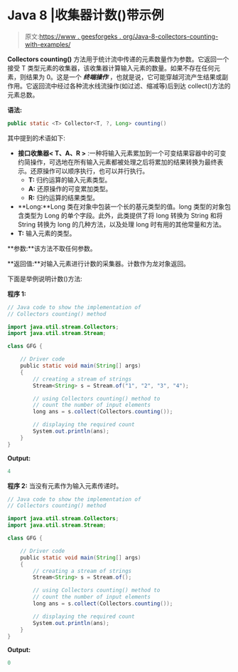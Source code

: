 # Java 8 |收集器计数()带示例

> 原文:[https://www . geesforgeks . org/Java-8-collectors-counting-with-examples/](https://www.geeksforgeeks.org/java-8-collectors-counting-with-examples/)

**Collectors counting()** 方法用于统计流中传递的元素数量作为参数。它返回一个接受 T 类型元素的收集器，该收集器计算输入元素的数量。如果不存在任何元素，则结果为 0。这是一个 ***终端操作*** ，也就是说，它可能穿越河流产生结果或副作用。它返回流中经过各种流水线流操作(如过滤、缩减等)后到达 collect()方法的元素总数。

**语法:**

```java
public static <T> Collector<T, ?, Long> counting()

```

其中提到的术语如下:

*   **接口收集器< **T、A、R** >** :一种将输入元素累加到一个可变结果容器中的可变约简操作，可选地在所有输入元素都被处理之后将累加的结果转换为最终表示。还原操作可以顺序执行，也可以并行执行。
    *   **T:** 归约运算的输入元素类型。
    *   **A:** 还原操作的可变累加类型。
    *   **R:** 归约运算的结果类型。
*   **Long:**Long 类在对象中包装一个长的基元类型的值。long 类型的对象包含类型为 Long 的单个字段。此外，此类提供了将 long 转换为 String 和将 String 转换为 long 的几种方法，以及处理 long 时有用的其他常量和方法。
*   **T:** 输入元素的类型。

**参数:**该方法不取任何参数。

**返回值:**对输入元素进行计数的采集器。计数作为龙对象返回。

下面是举例说明计数()方法:

**程序 1:**

```java
// Java code to show the implementation of
// Collectors counting() method

import java.util.stream.Collectors;
import java.util.stream.Stream;

class GFG {

    // Driver code
    public static void main(String[] args)
    {
        // creating a stream of strings
        Stream<String> s = Stream.of("1", "2", "3", "4");

        // using Collectors counting() method to
        // count the number of input elements
        long ans = s.collect(Collectors.counting());

        // displaying the required count
        System.out.println(ans);
    }
}
```

**Output:**

```java
4

```

**程序 2:** 当没有元素作为输入元素传递时。

```java
// Java code to show the implementation of
// Collectors counting() method

import java.util.stream.Collectors;
import java.util.stream.Stream;

class GFG {

    // Driver code
    public static void main(String[] args)
    {
        // creating a stream of strings
        Stream<String> s = Stream.of();

        // using Collectors counting() method to
        // count the number of input elements
        long ans = s.collect(Collectors.counting());

        // displaying the required count
        System.out.println(ans);
    }
}
```

**Output:**

```java
0

```